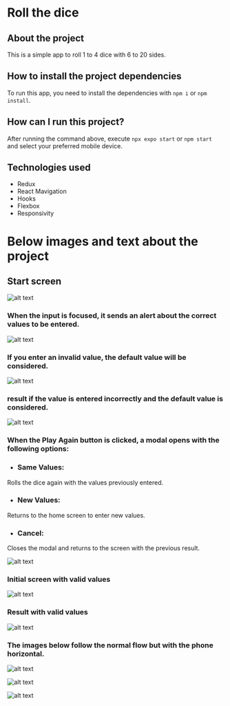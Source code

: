 # Roll the dice

## About the project
This is a simple app to roll 1 to 4 dice with 6 to 20 sides.

## How to install the project dependencies

To run this app, you need to install the dependencies with ```npm i``` or ```npm install```. 


## How can I run this project?
 After running the command above, execute ```npx expo start``` or ```npm start``` and select your preferred mobile device.

 ## Technologies used
 - Redux
 - React Mavigation
 - Hooks
 - Flexbox
 - Responsivity

 # Below images and text about the project

## Start screen
![alt text](./assets/readimgs/image.png)

### When the input is focused, it sends an alert about the correct values to be entered.
![alt text](./assets/readimgs/image2.png)

### If you enter an invalid value, the default value will be considered.
![alt text](./assets/readimgs/image3.png)

### result if the value is entered incorrectly and the default value is considered.
![alt text](./assets/readimgs/image4.png)

### When the Play Again button is clicked, a modal opens with the following options: 
- ### Same Values:
 Rolls the dice again with the values previously entered.
- ### New Values:
 Returns to the home screen to enter new values.
- ### Cancel: 
Closes the modal and returns to the screen with the previous result.

![alt text](./assets/readimgs/image5.png)

### Initial screen with valid values

![alt text](./assets/readimgs/image6.png)

### Result with valid values

![alt text](./assets/readimgs/image7.png)

### The images below follow the normal flow but with the phone horizontal.

![alt text](./assets/readimgs/image8.png)

![alt text](./assets/readimgs/image9.png)

![alt text](./assets/readimgs/image10.png)